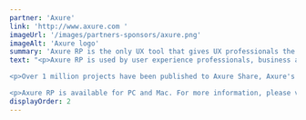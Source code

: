 ```yaml
---
partner: 'Axure'
link: 'http://www.axure.com '
imageUrl: '/images/partners-sponsors/axure.png'
imageAlt: 'Axure logo'
summary: 'Axure RP is the only UX tool that gives UX professionals the power to build realistic, functional prototypes.'
text: "<p>Axure RP is used by user experience professionals, business analysts, and product managers to plan and prototype software applications for over 25,000 companies, including 86% of the Fortune 100.</p>

<p>Over 1 million projects have been published to Axure Share, Axure's online collaboration platform.</p>

<p>Axure RP is available for PC and Mac. For more information, please visit:</p>"
displayOrder: 2
---
```

